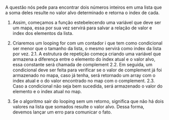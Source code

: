 A questão nós pede para encontrar dois números inteiros em uma lista que a soma deles resulte no valor alvo determinado e retorna o index de cada. 

1. Assim, começamos a função estebelecendo uma variável que deve ser um mapa, essa por sua vez servirá para salvar a relação de valor e index dos elementos da lista.

2. Criaremos um looping for com um contador i que tem como condicional ser menor que o tamanho da lista, o mesmo servirá como index da lista por vez.
    2.1. A estrutura de repetição começa criando uma variável que armazena a diferença entre o elemento do index atual e o valor alvo, essa constante será chamada de complement
    2.2. Em seguida, um condicional deve ser feita para verificar se o valor de complement já foi armazenado no mapa, caso já tenha, será retornado um array com o index atual e o do valor encontrado no map com o complement.
    2.3. Caso a condicional não seja bem sucedida, será armazenado o valor do elemento e o index atual no map.

3. Se o algoritmo sair do looping sem um retorno, significa que não há dois valores na lista que somados resulte o valor alvo. Dessa forma, devemos lançar um erro para comunicar o fato.
